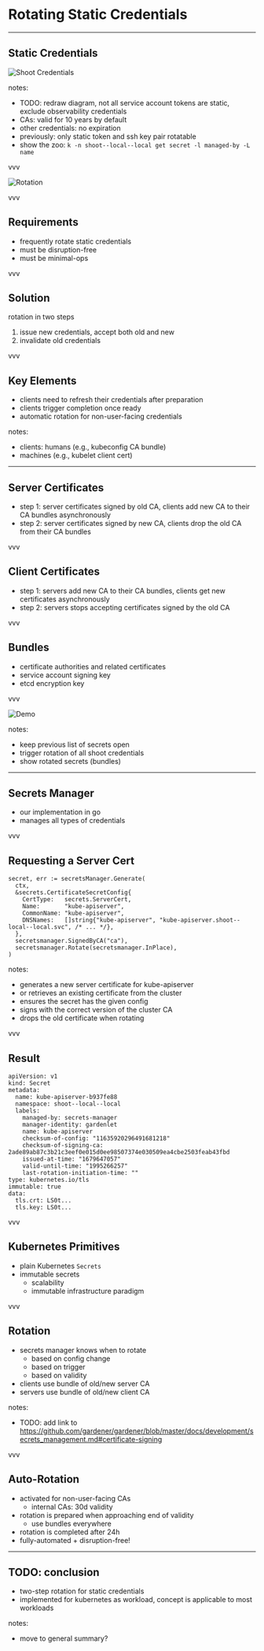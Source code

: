 # Rotating Static Credentials

---

## Static Credentials

![Shoot Credentials](../assets/01-shoot-credentials-before.excalidraw.png)
<!-- .element: class="r-stretch" -->

notes:
- TODO: redraw diagram, not all service account tokens are static, exclude observability credentials
- CAs: valid for 10 years by default
- other credentials: no expiration
- previously: only static token and ssh key pair rotatable
- show the zoo: `k -n shoot--local--local get secret -l managed-by -L name`

vvv

![Rotation](../assets/rotate.gif)

vvv

## Requirements

- frequently rotate static credentials
- must be disruption-free
- must be minimal-ops

vvv

## Solution

rotation in two steps

1. issue new credentials, accept both old and new
2. invalidate old credentials

vvv

## Key Elements

- clients need to refresh their credentials after preparation
- clients trigger completion once ready
- automatic rotation for non-user-facing credentials

notes:
- clients: humans (e.g., kubeconfig CA bundle)
- machines (e.g., kubelet client cert)

---

<!-- https://github.com/gardener/gardener/blob/master/docs/development/secrets_management.md#certificate-signing -->

## Server Certificates

- step 1: server certificates signed by old CA, clients add new CA to their CA bundles asynchronously
- step 2: server certificates signed by new CA, clients drop the old CA from their CA bundles

vvv

## Client Certificates

- step 1: servers add new CA to their CA bundles, clients get new certificates asynchronously
- step 2: servers stops accepting certificates signed by the old CA

vvv

## Bundles

- certificate authorities and related certificates
- service account signing key
- etcd encryption key

vvv

![Demo](../assets/show-me-a-demo.jpg)
<!-- .element: class="r-stretch" -->

notes:
- keep previous list of secrets open
- trigger rotation of all shoot credentials
- show rotated secrets (bundles)

---

## Secrets Manager

- our implementation in go
- manages all types of credentials

vvv

## Requesting a Server Cert

```go[|1|3-8|9|10]
secret, err := secretsManager.Generate(
  ctx,
  &secrets.CertificateSecretConfig{
    CertType:   secrets.ServerCert,
    Name:       "kube-apiserver",
    CommonName: "kube-apiserver",
    DNSNames:   []string{"kube-apiserver", "kube-apiserver.shoot--local--local.svc", /* ... */},
  },
  secretsmanager.SignedByCA("ca"),
  secretsmanager.Rotate(secretsmanager.InPlace),
)
```

notes:
- generates a new server certificate for kube-apiserver
- or retrieves an existing certificate from the cluster
- ensures the secret has the given config
- signs with the correct version of the cluster CA
- drops the old certificate when rotating

vvv

## Result

```yaml[1-5|18-19|6-9|10-11|12-14|16]
apiVersion: v1
kind: Secret
metadata:
  name: kube-apiserver-b937fe88
  namespace: shoot--local--local
  labels:
    managed-by: secrets-manager
    manager-identity: gardenlet
    name: kube-apiserver
    checksum-of-config: "11635920296491681218"
    checksum-of-signing-ca: 2ade89ab87c3b21c3eef0e015d0ee98507374e030509ea4cbe2503feab43fbd
    issued-at-time: "1679647057"
    valid-until-time: "1995266257"
    last-rotation-initiation-time: ""
type: kubernetes.io/tls
immutable: true
data:
  tls.crt: LS0t...
  tls.key: LS0t...
```

vvv

## Kubernetes Primitives

- plain Kubernetes `Secrets`
- immutable secrets
  - scalability
  - immutable infrastructure paradigm

vvv

## Rotation

- secrets manager knows when to rotate
  - based on config change
  - based on trigger
  - based on validity
- clients use bundle of old/new server CA
- servers use bundle of old/new client CA

notes:
- TODO: add link to https://github.com/gardener/gardener/blob/master/docs/development/secrets_management.md#certificate-signing

vvv

## Auto-Rotation

- activated for non-user-facing CAs
  - internal CAs: 30d validity
- rotation is prepared when approaching end of validity
  - use bundles everywhere
- rotation is completed after 24h
- fully-automated + disruption-free!

---

## TODO: conclusion

- two-step rotation for static credentials
- implemented for kubernetes as workload, concept is applicable to most workloads

notes:
- move to general summary?
